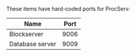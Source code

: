 These items have hard-coded ports for ProcServ:

| Name | Port |
|------|------|
| Blockserver | 9006 |
| Database server | 9009 |



